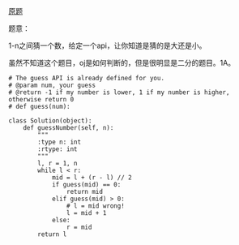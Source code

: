 [原题](https://leetcode.com/problems/guess-number-higher-or-lower/)

题意：

1-n之间猜一个数，给定一个api，让你知道是猜的是大还是小。


虽然不知道这个题目，oj是如何判断的，但是很明显是二分的题目。1A。

```
# The guess API is already defined for you.
# @param num, your guess
# @return -1 if my number is lower, 1 if my number is higher, otherwise return 0
# def guess(num):

class Solution(object):
    def guessNumber(self, n):
        """
        :type n: int
        :rtype: int
        """
        l, r = 1, n
        while l < r:
            mid = l + (r - l) // 2
            if guess(mid) == 0:
                return mid
            elif guess(mid) > 0:
                # l = mid wrong!
                l = mid + 1
            else:
                r = mid
        return l
```